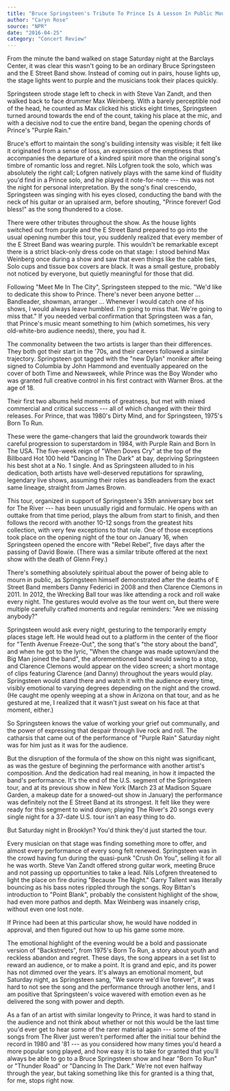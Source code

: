 ```yaml
---
title: "Bruce Springsteen's Tribute To Prince Is A Lesson In Public Mourning"
author: "Caryn Rose"
source: "NPR"
date: "2016-04-25"
category: "Concert Review"
---
```


From the minute the band walked on stage Saturday night at the Barclays Center, it was clear this wasn't going to be an ordinary Bruce Springsteen and the E Street Band show. Instead of coming out in pairs, house lights up, the stage lights went to purple and the musicians took their places quickly.

Springsteen strode stage left to check in with Steve Van Zandt, and then walked back to face drummer Max Weinberg. With a barely perceptible nod of the head, he counted as Max clicked his sticks eight times, Springsteen turned around towards the end of the count, taking his place at the mic, and with a decisive nod to cue the entire band, began the opening chords of Prince's "Purple Rain."

Bruce's effort to maintain the song's building intensity was visible; it felt like it originated from a sense of loss, an expression of the emptiness that accompanies the departure of a kindred spirit more than the original song's timbre of romantic loss and regret. Nils Lofgren took the solo, which was absolutely the right call; Lofgren natively plays with the same kind of fluidity you'd find in a Prince solo, and he played it note-for-note --- this was not the night for personal interpretation. By the song's final crescendo, Springsteen was singing with his eyes closed, conducting the band with the neck of his guitar or an upraised arm, before shouting, "Prince forever! God bless!" as the song thundered to a close.

There were other tributes throughout the show. As the house lights switched out from purple and the E Street Band prepared to go into the usual opening number this tour, you suddenly realized that every member of the E Street Band was wearing purple. This wouldn't be remarkable except there is a strict black-only dress code on that stage: I stood behind Max Weinberg once during a show and saw that even things like the cable ties, Solo cups and tissue box covers are black. It was a small gesture, probably not noticed by everyone, but quietly meaningful for those that did.

Following "Meet Me In The City", Springsteen stepped to the mic. "We'd like to dedicate this show to Prince. There's never been anyone better ... Bandleader, showman, arranger ... Whenever I would catch one of his shows, I would always leave humbled. I'm going to miss that. We're going to miss that." If you needed verbal confirmation that Springsteen was a fan, that Prince's music meant something to him (which sometimes, his very old-white-bro audience needs), there, you had it.

The commonality between the two artists is larger than their differences. They both got their start in the '70s, and their careers followed a similar trajectory. Springsteen got tagged with the "new Dylan" moniker after being signed to Columbia by John Hammond and eventually appeared on the cover of both Time and Newsweek, while Prince was the Boy Wonder who was granted full creative control in his first contract with Warner Bros. at the age of 18.

Their first two albums held moments of greatness, but met with mixed commercial and critical success --- all of which changed with their third releases. For Prince, that was 1980's Dirty Mind, and for Springsteen, 1975's Born To Run.

These were the game-changers that laid the groundwork towards their careful progression to superstardom in 1984, with Purple Rain and Born In The USA. The five-week reign of "When Doves Cry" at the top of the Billboard Hot 100 held "Dancing In The Dark" at bay, depriving Springsteen his best shot at a No. 1 single. And as Springsteen alluded to in his dedication, both artists have well-deserved reputations for sprawling, legendary live shows, assuming their roles as bandleaders from the exact same lineage, straight from James Brown.

This tour, organized in support of Springsteen's 35th anniversary box set for The River --- has been unusually rigid and formulaic. He opens with an outtake from that time period, plays the album from start to finish, and then follows the record with another 10-12 songs from the greatest hits collection, with very few exceptions to that rule. One of those exceptions took place on the opening night of the tour on January 16, when Springsteen opened the encore with "Rebel Rebel", five days after the passing of David Bowie. (There was a similar tribute offered at the next show with the death of Glenn Frey.)

There's something absolutely spiritual about the power of being able to mourn in public, as Springsteen himself demonstrated after the deaths of E Street Band members Danny Federici in 2008 and then Clarence Clemons in 2011. In 2012, the Wrecking Ball tour was like attending a rock and roll wake every night. The gestures would evolve as the tour went on, but there were multiple carefully crafted moments and regular reminders: "Are we missing anybody?"

Springsteen would ask every night, gesturing to the temporarily empty places stage left. He would head out to a platform in the center of the floor for "Tenth Avenue Freeze-Out", the song that's "the story about the band", and when he got to the lyric, "When the change was made uptown/and the Big Man joined the band", the aforementioned band would swing to a stop, and Clarence Clemons would appear on the video screen; a short montage of clips featuring Clarence (and Danny) throughout the years would play. Springsteen would stand there and watch it with the audience every time, visibly emotional to varying degrees depending on the night and the crowd. (He caught me openly weeping at a show in Arizona on that tour, and as he gestured at me, I realized that it wasn't just sweat on his face at that moment, either.)

So Springsteen knows the value of working your grief out communally, and the power of expressing that despair through live rock and roll. The catharsis that came out of the performance of "Purple Rain" Saturday night was for him just as it was for the audience.

But the disruption of the formula of the show on this night was significant, as was the gesture of beginning the performance with another artist's composition. And the dedication had real meaning, in how it impacted the band's performance. It's the end of the U.S. segment of the Springsteen tour, and at its previous show in New York (March 23 at Madison Square Garden, a makeup date for a snowed-out show in January) the performance was definitely not the E Street Band at its strongest. It felt like they were ready for this segment to wind down; playing The River's 20 songs every single night for a 37-date U.S. tour isn't an easy thing to do.

But Saturday night in Brooklyn? You'd think they'd just started the tour.

Every musician on that stage was finding something more to offer, and almost every performance of every song felt renewed. Springsteen was in the crowd having fun during the quasi-punk "Crush On You", selling it for all he was worth. Steve Van Zandt offered strong guitar work, meeting Bruce and not passing up opportunities to take a lead. Nils Lofgren threatened to light the place on fire during "Because The Night." Garry Tallent was literally bouncing as his bass notes rippled through the songs. Roy Bittan's introduction to "Point Blank", probably the consistent highlight of the show, had even more pathos and depth. Max Weinberg was insanely crisp, without even one lost note.

If Prince had been at this particular show, he would have nodded in approval, and then figured out how to up his game some more.

The emotional highlight of the evening would be a bold and passionate version of "Backstreets", from 1975's Born To Run, a story about youth and reckless abandon and regret. These days, the song appears in a set list to reward an audience, or to make a point. It is grand and epic, and its power has not dimmed over the years. It's always an emotional moment, but Saturday night, as Springsteen sang, "We swore we'd live forever", it was hard to not see the song and the performance through another lens, and I am positive that Springsteen's voice wavered with emotion even as he delivered the song with power and depth.

As a fan of an artist with similar longevity to Prince, it was hard to stand in the audience and not think about whether or not this would be the last time you'd ever get to hear some of the rarer material again --- some of the songs from The River just weren't performed after the initial tour behind the record in 1980 and '81 --- as you considered how many times you'd heard a more popular song played, and how easy it is to take for granted that you'll always be able to go to a Bruce Springsteen show and hear "Born To Run" or "Thunder Road" or "Dancing In The Dark." We're not even halfway through the year, but taking something like this for granted is a thing that, for me, stops right now.